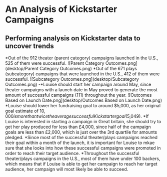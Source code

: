 # An Analysis of Kickstarter Campaigns
Performing analysis on Kickstarter data to uncover trends
---
*Out of the 912 theater (parent category) campaigns launched in the U.S., 525 of them were successful.
![Parent Category Outcomes.png](desktop/Parent Category Outcomes.png)
*Out of the 671 plays (subcategory) campaigns that were launched in the U.S., 412 of them were successful.
![Subcategory Outcomes.png](desktop/Subcategory Outcomes.png)
-*Louise should start her campaign around May, since theater campaigns with a launch date in May proved to generate the most amount of successful campaigns (111) throughout the year.
![Outcomes Based on Launch Date.png](desktop/Outcomes Based on Launch Date.png)
*Louise should lower her fundraising goal to around $5,000, as her original goal estimate of $10,000 is more than twice the average successful Kickstarter goal ($5,049).
*If Louise is interested in starting a campaign in Great britain, she should try to get her play produced for less than £4,000, since half of the campaign goals are less than £2,000, which is just over the 3rd quartile for amounts pledged.
*Since most of the successful theater/plays campaigns reached their goal within a month of the launch, it is important for Louise to mkae sure that she looks into how these successful campaigns were promoted in order to reach their target audience. 
*Throughout the successful theater/plays campaigns in the U.S., most of them have under 100 backers, which means that if Louise is able to get her campaign to reach her target audience, her campaign will most likely be able to succeed.
